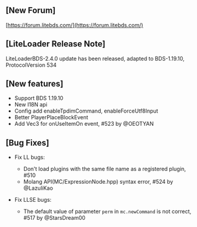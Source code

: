 ## [New Forum]
[https://forum.litebds.com/](https://forum.litebds.com/)

## [LiteLoader Release Note]
LiteLoaderBDS-2.4.0 update has been released, adapted to BDS-1.19.10, ProtocolVersion 534

## [New features]
- Support BDS 1.19.10
- New I18N api
- Config add enableTpdimCommand, enableForceUtf8Input
- Better PlayerPlaceBlockEvent
- Add Vec3 for onUseItemOn event, #523 by @OEOTYAN

## [Bug Fixes]
- Fix LL bugs:
  - Don't load plugins with the same file name as a registered plugin, #510
  - Molang API(MC/ExpressionNode.hpp) syntax error, #524 by @LazuliKao

- Fix LLSE bugs:
  - The default value of parameter `perm` in `mc.newCommand` is not correct, #517 by @StarsDream00